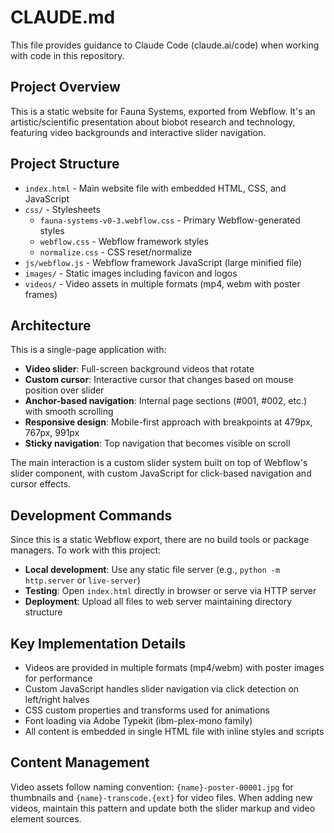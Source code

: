 # CLAUDE.md

This file provides guidance to Claude Code (claude.ai/code) when working with code in this repository.

## Project Overview

This is a static website for Fauna Systems, exported from Webflow. It's an artistic/scientific presentation about biobot research and technology, featuring video backgrounds and interactive slider navigation.

## Project Structure

- `index.html` - Main website file with embedded HTML, CSS, and JavaScript
- `css/` - Stylesheets
  - `fauna-systems-v0-3.webflow.css` - Primary Webflow-generated styles
  - `webflow.css` - Webflow framework styles  
  - `normalize.css` - CSS reset/normalize
- `js/webflow.js` - Webflow framework JavaScript (large minified file)
- `images/` - Static images including favicon and logos
- `videos/` - Video assets in multiple formats (mp4, webm with poster frames)

## Architecture

This is a single-page application with:
- **Video slider**: Full-screen background videos that rotate
- **Custom cursor**: Interactive cursor that changes based on mouse position over slider
- **Anchor-based navigation**: Internal page sections (#001, #002, etc.) with smooth scrolling
- **Responsive design**: Mobile-first approach with breakpoints at 479px, 767px, 991px
- **Sticky navigation**: Top navigation that becomes visible on scroll

The main interaction is a custom slider system built on top of Webflow's slider component, with custom JavaScript for click-based navigation and cursor effects.

## Development Commands

Since this is a static Webflow export, there are no build tools or package managers. To work with this project:

- **Local development**: Use any static file server (e.g., `python -m http.server` or `live-server`)
- **Testing**: Open `index.html` directly in browser or serve via HTTP server
- **Deployment**: Upload all files to web server maintaining directory structure

## Key Implementation Details

- Videos are provided in multiple formats (mp4/webm) with poster images for performance
- Custom JavaScript handles slider navigation via click detection on left/right halves
- CSS custom properties and transforms used for animations
- Font loading via Adobe Typekit (ibm-plex-mono family)
- All content is embedded in single HTML file with inline styles and scripts

## Content Management

Video assets follow naming convention: `{name}-poster-00001.jpg` for thumbnails and `{name}-transcode.{ext}` for video files. When adding new videos, maintain this pattern and update both the slider markup and video element sources.